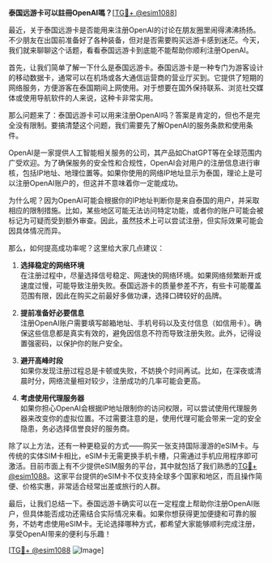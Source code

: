 **泰国远游卡可以註冊OpenAI嗎？**[[TG💪+ @esim1088](https://t.me/s/esim1088)]

最近，关于泰国远游卡是否能用来注册OpenAI的讨论在朋友圈里闹得沸沸扬扬。不少朋友在出国前准备好了各种装备，但对是否需要购买远游卡感到迷茫。今天，我们就来聊聊这个话题，看看泰国远游卡到底能不能帮助你顺利注册OpenAI。

首先，让我们简单了解一下什么是泰国远游卡。泰国远游卡是一种专门为游客设计的移动数据卡，通常可以在机场或各大通信运营商的营业厅买到。它提供了短期的网络服务，方便游客在泰国期间上网使用。对于想要在国外保持联系、浏览社交媒体或使用导航软件的人来说，这种卡非常实用。

那么问题来了：泰国远游卡可以用来注册OpenAI吗？答案是肯定的，但也不是完全没有限制。要搞清楚这个问题，我们需要先了解OpenAI的服务条款和使用条件。

OpenAI是一家提供人工智能相关服务的公司，其产品如ChatGPT等在全球范围内广受欢迎。为了确保服务的安全性和合规性，OpenAI会对用户的注册信息进行审核，包括IP地址、地理位置等。如果你使用的网络IP地址显示为泰国，理论上是可以注册OpenAI账户的，但这并不意味着你一定能成功。

为什么呢？因为OpenAI可能会根据你的IP地址判断你是来自泰国的用户，并采取相应的限制措施。比如，某些地区可能无法访问特定功能，或者你的账户可能会被标记为可疑而受到额外审查。因此，虽然技术上可以尝试注册，但实际效果可能会因具体情况而异。

那么，如何提高成功率呢？这里给大家几点建议：

1. **选择稳定的网络环境**  
   在注册过程中，尽量选择信号稳定、网速快的网络环境。如果网络频繁断开或速度过慢，可能导致注册失败。泰国远游卡的质量参差不齐，有些卡可能覆盖范围有限，因此在购买之前最好多做功课，选择口碑较好的品牌。

2. **提前准备好必要信息**  
   注册OpenAI账户需要填写邮箱地址、手机号码以及支付信息（如信用卡）。确保这些信息都是真实有效的，避免因信息不符而导致注册失败。此外，记得设置强密码，以保护你的账户安全。

3. **避开高峰时段**  
   如果你发现注册过程总是卡顿或失败，不妨换个时间再试。比如，在深夜或清晨时分，网络流量相对较少，注册成功的几率可能会更高。

4. **考虑使用代理服务器**  
   如果你担心OpenAI会根据IP地址限制你的访问权限，可以尝试使用代理服务器来改变你的虚拟位置。不过需要注意的是，使用代理可能会带来一定的安全隐患，务必选择信誉良好的服务商。

除了以上方法，还有一种更稳妥的方式——购买一张支持国际漫游的eSIM卡。与传统的实体SIM卡相比，eSIM卡无需更换手机卡槽，只需通过手机应用程序即可激活。目前市面上有不少提供eSIM服务的平台，其中就包括了我们熟悉的[TG💪+ @esim1088](https://t.me/s/esim1088)。这家平台提供的eSIM卡不仅支持全球多个国家和地区，而且操作简便、价格实惠，非常适合经常出差或旅行的人群。

最后，让我们总结一下。泰国远游卡确实可以在一定程度上帮助你注册OpenAI账户，但具体能否成功还需结合实际情况来看。如果你想获得更加便捷和可靠的服务，不妨考虑使用eSIM卡。无论选择哪种方式，都希望大家能够顺利完成注册，享受OpenAI带来的便利与乐趣！

[[TG💪+ @esim1088](https://t.me/s/esim1088) ![Image](https://i.postimg.cc/4NQfJmqS/Snipaste-2025-05-13-00-14-12.png)]
